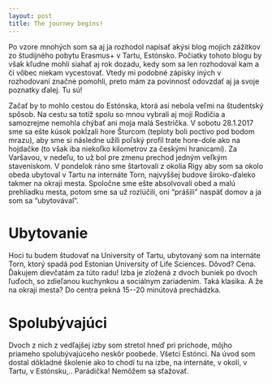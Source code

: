 ```yaml
---
layout: post
title: The journey begins!
---
```


Po vzore mnohých som sa aj ja rozhodol napísať akýsi blog mojich zážitkov zo študijného pobytu Erasmus+ v Tartu, Estónsko. Počiatky tohoto blogu by však kľudne mohli siahať aj rok dozadu, kedy som sa len rozhodoval kam a či vôbec niekam vycestovať. Vtedy mi podobné zápisky iných v rozhodovaní značne pomohli, preto mám za povinnosť odovzdať aj ja svoje poznatky ďalej. Tu sú!

Začať by to mohlo cestou do Estónska, ktorá asi nebola veľmi na študentský spôsob. Na cestu sa totiž spolu so mnou vybrali aj moji Rodičia a samozrejme nemohla chýbať ani moja malá Sestrička. V sobotu 28.1.2017 sme sa ešte kúsok pokĺzali hore Šturcom (teploty boli poctivo pod bodom mrazu), aby sme si následne užili poľský profil trate hore-dole ako na hojdačke (to však iba niekoľko kilometrov za českými hranicami). Za Varšavou, v nedeľu, to už bol pre zmenu prechod jedným veľkým staveniskom. V pondelok ráno sme štartovali z okolia Rigy aby som sa okolo obeda ubytoval v Tartu na internáte Torn, najvyššej budove široko-ďaleko takmer na okraji mesta. Spoločne sme ešte absolvovali obed a malú prehliadku mesta, potom sme sa už rozlúčili, oni “prášili” naspäť domov a ja som sa “ubytovával”.

# Ubytovanie

Hoci tu budem študovať na University of Tartu, ubytovaný som na internáte Torn, ktorý spadá pod Estonian University of Life Sciences. Dôvod? Cena. Ďakujem dievčatám za túto radu! Izba je zložená z dvoch buniek po dvoch ľuďoch, so zdieľanou kuchynkou a sociálnym zariadením. Taká klasika. A že na okraji mesta? Do centra pekná 15--20 minútová prechádzka.

# Spolubývajúci

Dvoch z nich z vedľajšej izby som stretol hneď pri príchode, môjho priameho spolubývajúceho neskôr poobede. Všetci Estónci. Na úvod som dostal dôkladné školenie ako to chodí tu na izbe, na internáte, v okolí, v Tartu, v Estónsku,.. Parádička! Nemôžem sa sťažovať.
